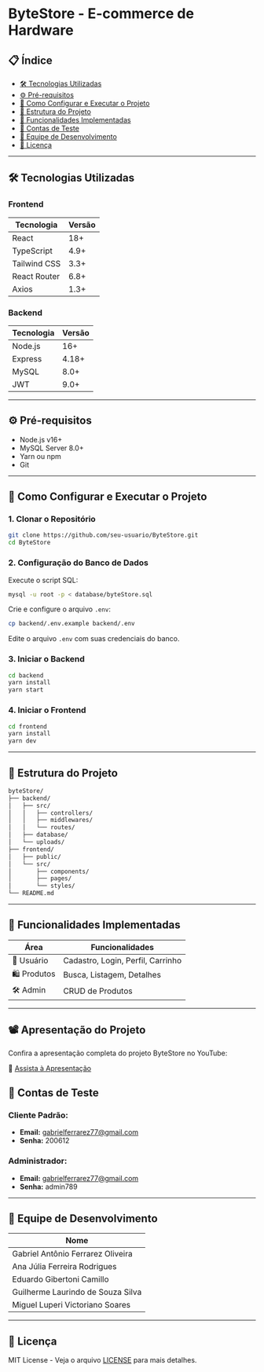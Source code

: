 # ByteStore - E-commerce de Hardware

## 📋 Índice
- [🛠 Tecnologias Utilizadas](#-tecnologias-utilizadas)
- [⚙️ Pré-requisitos](#-pré-requisitos)
- [🚀 Como Configurar e Executar o Projeto](#-como-configurar-e-executar-o-projeto)
- [📂 Estrutura do Projeto](#-estrutura-do-projeto)
- [🔧 Funcionalidades Implementadas](#-funcionalidades-implementadas)
- [🧪 Contas de Teste](#-contas-de-teste)
- [👥 Equipe de Desenvolvimento](#-equipe-de-desenvolvimento)
- [📜 Licença](#-licença)

---

## 🛠 Tecnologias Utilizadas

### Frontend

| Tecnologia     | Versão |
|----------------|--------|
| React          | 18+    |
| TypeScript     | 4.9+   |
| Tailwind CSS   | 3.3+   |
| React Router   | 6.8+   |
| Axios          | 1.3+   |

### Backend

| Tecnologia     | Versão |
|----------------|--------|
| Node.js        | 16+    |
| Express        | 4.18+  |
| MySQL          | 8.0+   |
| JWT            | 9.0+   |

---

## ⚙️ Pré-requisitos

- Node.js v16+
- MySQL Server 8.0+
- Yarn ou npm
- Git

---

## 🚀 Como Configurar e Executar o Projeto

### 1. Clonar o Repositório

```bash
git clone https://github.com/seu-usuario/ByteStore.git
cd ByteStore
```

### 2. Configuração do Banco de Dados

Execute o script SQL:

```bash
mysql -u root -p < database/byteStore.sql
```

Crie e configure o arquivo `.env`:

```bash
cp backend/.env.example backend/.env
```

Edite o arquivo `.env` com suas credenciais do banco.

### 3. Iniciar o Backend

```bash
cd backend
yarn install
yarn start
```

### 4. Iniciar o Frontend

```bash
cd frontend
yarn install
yarn dev
```

---

## 📂 Estrutura do Projeto

```bash
byteStore/
├── backend/
│   ├── src/
│   │   ├── controllers/
│   │   ├── middlewares/
│   │   └── routes/
│   ├── database/
│   └── uploads/
├── frontend/
│   ├── public/
│   └── src/
│       ├── components/
│       ├── pages/
│       └── styles/
└── README.md
```

---

## 🔧 Funcionalidades Implementadas

| Área       | Funcionalidades                         |
|------------|------------------------------------------|
| 👤 Usuário  | Cadastro, Login, Perfil, Carrinho        |
| 🛍️ Produtos | Busca, Listagem, Detalhes               |
| 🛠️ Admin    | CRUD de Produtos                         |

---

## 📽️ Apresentação do Projeto

Confira a apresentação completa do projeto ByteStore no YouTube:

🔗 [Assista à Apresentação](https://youtu.be/lKWzLgQ7j78)


## 🧪 Contas de Teste

### Cliente Padrão:

- **Email:** gabrielferrarez77@gmail.com  
- **Senha:** 200612

### Administrador:

- **Email:** gabrielferrarez77@gmail.com  
- **Senha:** admin789

---

## 👥 Equipe de Desenvolvimento

| Nome                                |
|-------------------------------------|
| Gabriel Antônio Ferrarez Oliveira   | 
| Ana Júlia Ferreira Rodrigues        | 
| Eduardo Gibertoni Camillo           | 
| Guilherme Laurindo de Souza Silva   | 
| Miguel Luperi Victoriano Soares     |

---

## 📜 Licença

MIT License - Veja o arquivo [LICENSE](./LICENSE) para mais detalhes.
